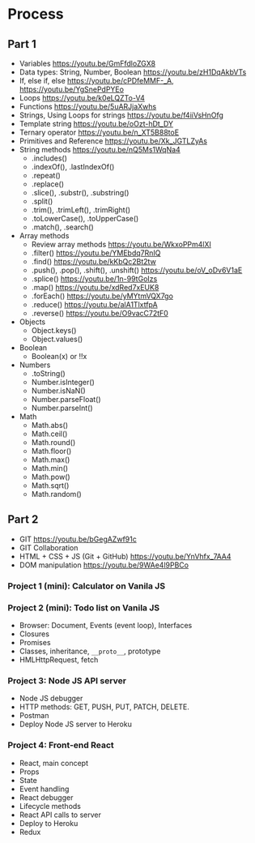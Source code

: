 # Process

## Part 1
* Variables https://youtu.be/GmFfdloZGX8
* Data types: String, Number, Boolean https://youtu.be/zH1DqAkbVTs
* If, else if, else https://youtu.be/cPDfeMMF-_A, https://youtu.be/YgSnePdPYEo
* Loops https://youtu.be/k0eLQZTo-V4
* Functions https://youtu.be/5uARJjaXwhs
* Strings, Using Loops for strings https://youtu.be/f4iiVsHnOfg
* Template string https://youtu.be/oOzt-hDt_DY
* Ternary operator https://youtu.be/n_XT5B88toE
* Primitives and Reference https://youtu.be/Xk_JGTLZyAs
* String methods https://youtu.be/nQ5Ms1WqNa4
   * .includes()
   * .indexOf(), .lastIndexOf()
   * .repeat()
   * .replace()
   * .slice(), .substr(), .substring()
   * .split()
   * .trim(), .trimLeft(), .trimRight()
   * .toLowerCase(), .toUpperCase()
   * .match(), .search() 
* Array methods
    * Review array methods https://youtu.be/WkxoPPm4lXI
    * .filter() https://youtu.be/YMEbdq7RnIQ
    * .find() https://youtu.be/kKbQc2Bt2tw
    * .push(), .pop(), .shift(), .unshift() https://youtu.be/oV_oDv6V1aE
    * .splice() https://youtu.be/1n-99tGoIzs
    * .map() https://youtu.be/xdRed7xEUK8
    * .forEach() https://youtu.be/yMYtmVQX7go
    * .reduce() https://youtu.be/alA1TlxtfpA
    * .reverse() https://youtu.be/O9vacC72tF0
* Objects
  * Object.keys()
  * Object.values()
* Boolean
  * Boolean(x) or !!x
* Numbers
  * .toString()
  * Number.isInteger()
  * Number.isNaN()
  * Number.parseFloat()
  * Number.parseInt()
* Math
  * Math.abs()
  * Math.ceil()
  * Math.round()
  * Math.floor()
  * Math.max()
  * Math.min()
  * Math.pow()
  * Math.sqrt()
  * Math.random()

## Part 2
* GIT https://youtu.be/bGegAZwf91c
* GIT Collaboration 
* HTML + CSS + JS (Git + GitHub) https://youtu.be/YnVhfx_7AA4
* DOM manipulation https://youtu.be/9WAe4l9PBCo

### Project 1 (mini): Calculator on Vanila JS
### Project 2 (mini): Todo list on Vanila JS

* Browser: Document, Events (event loop), Interfaces
* Closures
* Promises
* Classes, inheritance, `__proto__`, prototype
* HMLHttpRequest, fetch

 ### Project 3: Node JS API server
* Node JS debugger
* HTTP methods: GET, PUSH, PUT, PATCH, DELETE.
* Postman
* Deploy Node JS server to Heroku

 ### Project 4: Front-end React
* React, main concept
* Props
* State
* Event handling
* React debugger
* Lifecycle methods
* React API calls to server
* Deploy to Heroku
* Redux
